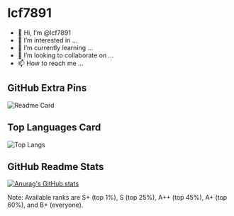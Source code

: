 # lcf7891

  - 👋 Hi, I’m @lcf7891
  - 👀 I’m interested in ...
  - 🌱 I’m currently learning ...
  - 💞️ I’m looking to collaborate on ...
  - 📫 How to reach me ...

  <!---
  lcf7891/lcf7891 is a ✨ special ✨ repository because its `README.md` (this file) appears on your GitHub profile.
  You can click the Preview link to take a look at your changes.
  --->

## GitHub Extra Pins
![Readme Card](https://github-readme-stats.vercel.app/api/pin/?username=lcf7891&repo=lcf7891&theme=cobalt&hide_border=true&border_radius=10)

## Top Languages Card
![Top Langs](https://github-readme-stats.vercel.app/api/top-langs/?username=lcf7891&layout=compact&title_color=000079&text_color=6A6AFF&show_icons=true&bg_color=00A600,53FF53,CEFFCE&hide_border=true&border_radius=10)

## GitHub Readme Stats
[![Anurag's GitHub stats](https://github-readme-stats.vercel.app/api?username=lcf7891&title_color=000079&text_color=6A6AFF&show_icons=true&icon_color=9F0050&bg_color=00A600,53FF53,CEFFCE&hide_border=true&border_radius=10)](https://github.com/anuraghazra/github-readme-stats)

Note: Available ranks are S+ (top 1%), S (top 25%), A++ (top 45%), A+ (top 60%), and B+ (everyone). 



